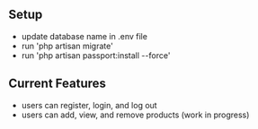 ## Setup
- update database name in .env file
- run 'php artisan migrate'
- run 'php artisan passport:install --force'

## Current Features
- users can register, login, and log out
- users can add, view, and remove products (work in progress)